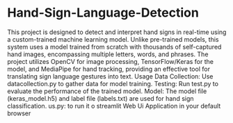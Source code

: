 # Hand-Sign-Language-Detection
This project is designed to detect and interpret hand signs in real-time using a custom-trained machine learning model. Unlike pre-trained models, this system uses a model trained from scratch with thousands of self-captured hand images, encompassing multiple letters, words, and phrases. The project utilizes OpenCV for image processing, TensorFlow/Keras for the model, and MediaPipe for hand tracking, providing an effective tool for translating sign language gestures into text.
Usage
Data Collection: Use datacollection.py to gather data for model training.
Testing: Run test.py to evaluate the performance of the trained model.
Model: The model file (keras_model.h5) and label file (labels.txt) are used for hand sign classification.
us.py: to run it o streamlit Web Ui Application in your default browser
